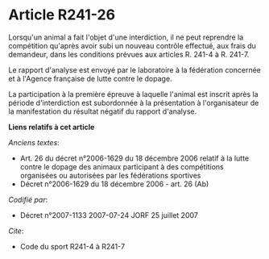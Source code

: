 # Article R241-26

Lorsqu'un animal a fait l'objet d'une interdiction, il ne peut reprendre la compétition qu'après avoir subi un nouveau
contrôle effectué, aux frais du demandeur, dans les conditions prévues aux articles R. 241-4 à R. 241-7.

Le rapport d'analyse est envoyé par le laboratoire à la fédération concernée et à l'Agence française de lutte contre le
dopage.

La participation à la première épreuve à laquelle l'animal est inscrit après la période d'interdiction est subordonnée à la
présentation à l'organisateur de la manifestation du résultat négatif du rapport d'analyse.

**Liens relatifs à cet article**

_Anciens textes_:

  - Art. 26 du décret n°2006-1629 du 18 décembre 2006 relatif à la lutte contre le dopage des animaux participant à des compétitions organisées ou autorisées par les fédérations sportives
  - Décret n°2006-1629 du 18 décembre 2006 - art. 26 (Ab)

_Codifié par_:

  - Décret n°2007-1133 2007-07-24 JORF 25 juillet 2007

_Cite_:

  - Code du sport R241-4 à R241-7
